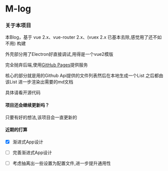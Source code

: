 # M-log

### 关于本项目

本Blog，基于 vue 2.x、vue-router 2.x、(vuex 2.x 已基本去除,感觉用了还不如不用) 构建

外壳部分用了Electron好直接调试,用得是一个vue2模版

完全抛弃后端,使用[GitHub Pages](https://pages.github.com/)提供服务

核心的部分就是用的Github Api提供的文件列表然后在本地生成一个List 之后都由该List 进一步渲染出需要的md文档

具体请看开源代码

#### 项目还会继续更新吗？

只要有好的想法,该项目会一直更新的

#### 近期的打算

* [x] 渐进式App设计

* [ ] 完善渐进式App设计

* [ ] 考虑抽离出一些设置为配置文件,进一步提升通用性
